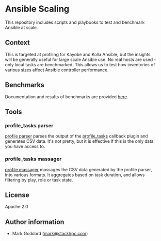 # Ansible Scaling

This repository includes scripts and playbooks to test and benchmark Ansible at
scale.

## Context

This is targeted at profiling for Kayobe and Kolla Ansible, but the insights
will be generally useful for large scale Ansible use. No real hosts are used -
only local tasks are benchmarked. This allows us to test how inventories of
various sizes affect Ansible controller performance.

## Benchmarks

Documentation and results of benchmarks are provided [here](doc/index.md).

## Tools

### profile\_tasks parser

[profile parser](tools/profile-parser.py) parses the output of the
[profile_tasks](https://docs.ansible.com/ansible/latest/plugins/callback/profile_tasks.html)
callback plugin and generates CSV data. It's not pretty, but it is effective if
this is the only data you have access to.

### profile\_tasks massager

[profile massager](tools/profile-massager.py) massages the CSV data generated
by the profile parser, into various formats. It aggregates based on task
duration, and allows filtering by play, role or task state.

## License

Apache 2.0

## Author information

* Mark Goddard (mark@stackhpc.com)
